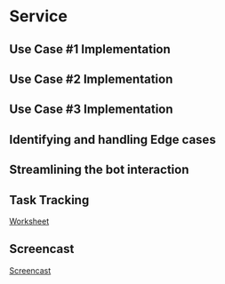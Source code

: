 # Service

## Use Case #1 Implementation

## Use Case #2 Implementation

## Use Case #3 Implementation

## Identifying and handling Edge cases

## Streamlining the bot interaction

## Task Tracking

[Worksheet](WORKSHEET.md)

## Screencast

[Screencast]()
